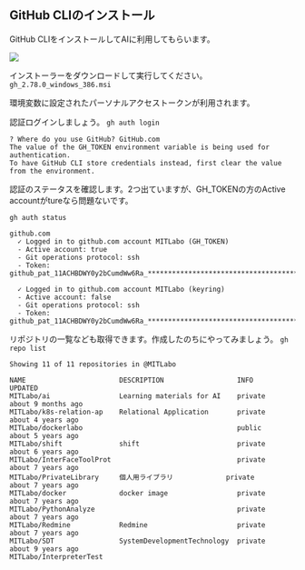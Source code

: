## GitHub CLIのインストール
GitHub CLIをインストールしてAIに利用してもらいます。

![](https://github.com/cli/cli/releases)

インストーラーをダウンロードして実行してください。
`gh_2.78.0_windows_386.msi`

環境変数に設定されたパーソナルアクセストークンが利用されます。

認証ログインしましょう。
`gh auth login`

```
? Where do you use GitHub? GitHub.com
The value of the GH_TOKEN environment variable is being used for authentication.
To have GitHub CLI store credentials instead, first clear the value from the environment.
```

認証のステータスを確認します。2つ出ていますが、GH_TOKENの方のActive accountがtureなら問題ないです。

`gh auth status`

```
github.com
  ✓ Logged in to github.com account MITLabo (GH_TOKEN)
  - Active account: true
  - Git operations protocol: ssh
  - Token: github_pat_11ACHBDWY0y2bCumdWw6Ra_***********************************************************

  ✓ Logged in to github.com account MITLabo (keyring)
  - Active account: false
  - Git operations protocol: ssh
  - Token: github_pat_11ACHBDWY0y2bCumdWw6Ra_***********************************************************
```

リポジトリの一覧なども取得できます。作成したのちにやってみましょう。
`gh repo list`

```
Showing 11 of 11 repositories in @MITLabo

NAME                       DESCRIPTION                  INFO          UPDATED
MITLabo/ai                 Learning materials for AI    private       about 9 months ago
MITLabo/k8s-relation-ap    Relational Application       private       about 4 years ago
MITLabo/dockerlabo                                      public        about 5 years ago
MITLabo/shift              shift                        private       about 6 years ago
MITLabo/InterFaceToolProt                               private       about 7 years ago
MITLabo/PrivateLibrary     個人用ライブラリ             private       about 7 years ago
MITLabo/docker             docker image                 private       about 7 years ago
MITLabo/PythonAnalyze                                   private       about 7 years ago
MITLabo/Redmine            Redmine                      private       about 7 years ago
MITLabo/SDT                SystemDevelopmentTechnology  private       about 9 years ago
MITLabo/InterpreterTest    
```


